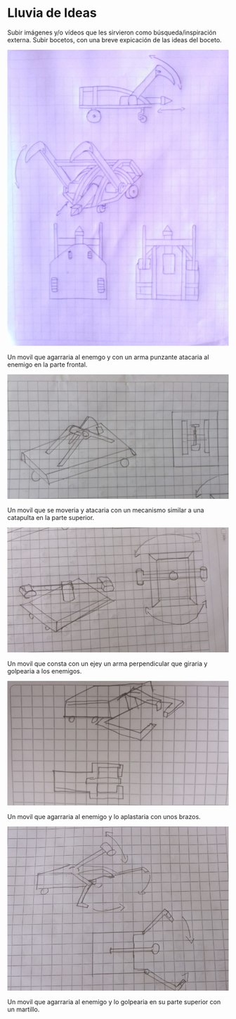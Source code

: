 ﻿# Lluvia de Ideas

Subir imágenes y/o vídeos que les sirvieron como búsqueda/inspiración externa.
Subir bocetos, con una breve expicación de las ideas del boceto.

![Lluvia de ideas](/multimedia/ideas1.jpg)

Un movil que agarraria al enemgo y con un arma punzante atacaria al enemigo en la parte frontal.

![](/multimedia/ideas2.jpg)

Un movil que se moveria y atacaria con un mecanismo similar a una catapulta en la parte superior.

![](/multimedia/ideas3.jpg)

Un movil que consta con un ejey un arma perpendicular que giraria y golpearia a los enemigos.

![](/multimedia/ideas4.jpg)

Un movil que agarraria al enemigo y lo aplastaria con unos brazos.

![](/multimedia/ideas5.jpg)

Un movil que agarraria al enemigo y lo golpearia en su parte superior con un martillo.

